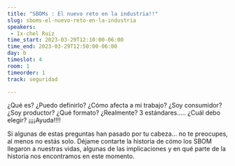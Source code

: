 ```yaml
---
title: "SBOMs : El nuevo reto en la industria!!"
slug: sboms-el-nuevo-reto-en-la-industria
speakers:
 - Ix-chel Ruiz
time_start: 2023-03-29T12:10:00-06:00
time_end: 2023-03-29T12:50:00-06:00
day: b
timeslot: 4
room: 1
timeorder: 1
track: seguridad

---
```


¿Qué es? ¿Puedo definirlo? ¿Cómo afecta a mi trabajo? ¿Soy consumidor? ¿Soy productor? ¿Qué formato? ¿Realmente? 3 estándares..... ¿Cuál debo elegir?
¡¡¡¡Ayuda!!!!

Si algunas de estas preguntas han pasado por tu cabeza... no te preocupes, al menos no estás solo. Déjame contarte la historia de cómo los SBOM llegaron a nuestras vidas, algunas de las implicaciones y en qué parte de la historia nos encontramos en este momento.